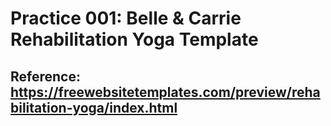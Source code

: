 # Practice 001: Belle & Carrie Rehabilitation Yoga Template

## Reference: https://freewebsitetemplates.com/preview/rehabilitation-yoga/index.html